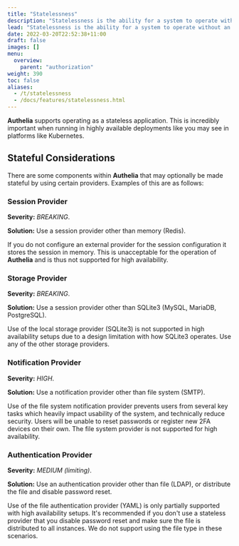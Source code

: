 ```yaml
---
title: "Statelessness"
description: "Statelessness is the ability for a system to operate without an in-memory state. A crash could result in loss of the in-memory state causing a bad user experience."
lead: "Statelessness is the ability for a system to operate without an in-memory state. A crash could result in loss of the in-memory state causing a bad user experience."
date: 2022-03-20T22:52:38+11:00
draft: false
images: []
menu:
  overview:
    parent: "authorization"
weight: 390
toc: false
aliases:
  - /t/statelessness
  - /docs/features/statelessness.html
---
```


__Authelia__ supports operating as a stateless application. This is incredibly important when running in highly
available deployments like you may see in platforms like Kubernetes.

## Stateful Considerations

There are some components within __Authelia__ that may optionally be made stateful by using certain providers. Examples
of this are as follows:

### Session Provider

__Severity:__ *BREAKING*.

__Solution:__ Use a session provider other than memory (Redis).

If you do not configure an external provider for the session configuration
it stores the session in memory. This is unacceptable for the operation of
__Authelia__ and is thus not supported for high availability.

### Storage Provider

__Severity:__ *BREAKING*.

__Solution:__ Use a session provider other than SQLite3 (MySQL, MariaDB, PostgreSQL).

Use of the local storage provider (SQLite3) is not supported in high availability setups
due to a design limitation with how SQLite3 operates. Use any of the other storage providers.

### Notification Provider

__Severity:__ *HIGH*.

__Solution:__ Use a notification provider other than file system (SMTP).

Use of the file system notification provider prevents users from several key tasks which heavily impact usability of
the system, and technically reduce security. Users will be unable to reset passwords or register new 2FA devices on
their own. The file system provider is not supported for high availability.

### Authentication Provider

__Severity:__ *MEDIUM (limiting)*.

__Solution:__ Use an authentication provider other than file (LDAP), or distribute the file and disable password reset.

Use of the file authentication provider (YAML) is only partially supported with high availability setups. It's
recommended if you don't use a stateless provider that you disable password reset and make sure the file is distributed
to all instances. We do not support using the file type in these scenarios.
